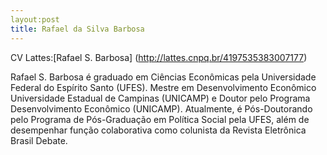 ```yaml
---
layout:post
title: Rafael da Silva Barbosa
---
```


CV Lattes:[Rafael S. Barbosa] (http://lattes.cnpq.br/4197535383007177)

Rafael S. Barbosa é graduado em Ciências Econômicas pela Universidade Federal do Espírito Santo (UFES). Mestre em Desenvolvimento Econômico Universidade Estadual de Campinas (UNICAMP) e Doutor pelo Programa Desenvolvimento Econômico (UNICAMP). 
Atualmente, é Pós-Doutorando pelo Programa de Pós-Graduação em Política Social pela UFES, além de desempenhar função colaborativa como colunista da Revista Eletrônica Brasil Debate.
